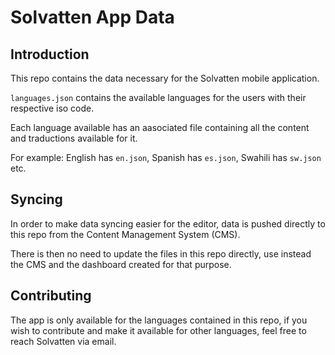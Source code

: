 # Solvatten App Data

## Introduction

This repo contains the data necessary for the Solvatten mobile application.

`languages.json` contains the available languages for the users with their respective iso code.

Each language available has an aasociated file containing all the content and traductions available for it.  

For example: English has `en.json`, Spanish has `es.json`, Swahili has `sw.json` etc.

## Syncing

In order to make data syncing easier for the editor, data is pushed directly to this repo from the Content Management System (CMS).

There is then no need to update the files in this repo directly, use instead the CMS and the dashboard created for that purpose.

## Contributing

The app is only available for the languages contained in this repo, if you wish to contribute and make it available for other languages, feel free to reach Solvatten via email.
